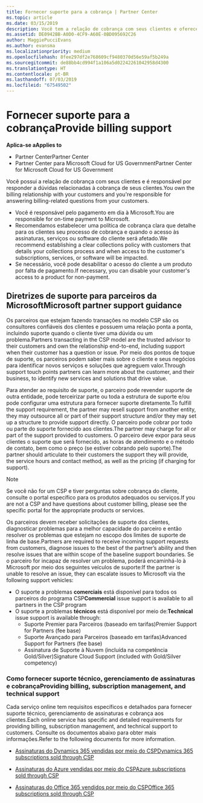 ```yaml
---
title: Fornecer suporte para a cobrança | Partner Center
ms.topic: article
ms.date: 03/15/2019
description: Você tem a relação de cobrança com seus clientes e oferece suporte completo a qualquer pergunta relacionada à cobrança de seus clientes.
ms.assetid: DE0942BB-A0D0-4CF9-A60E-0BD095692C26
author: MaggiePucciEvans
ms.author: evansma
ms.localizationpriority: medium
ms.openlocfilehash: 8fee297df2e768609cf9480370d56e59af5b249a
ms.sourcegitcommit: de88bb4cd994f1a106a5d02242261042958d4300
ms.translationtype: HT
ms.contentlocale: pt-BR
ms.lasthandoff: 07/03/2019
ms.locfileid: "67549502"
---
```

# <a name="provide-billing-support"></a><span data-ttu-id="2a6e9-103">Fornecer suporte para a cobrança</span><span class="sxs-lookup"><span data-stu-id="2a6e9-103">Provide billing support</span></span>

<span data-ttu-id="2a6e9-104">**Aplica-se a**</span><span class="sxs-lookup"><span data-stu-id="2a6e9-104">**Applies to**</span></span>

-  <span data-ttu-id="2a6e9-105">Partner Center</span><span class="sxs-lookup"><span data-stu-id="2a6e9-105">Partner Center</span></span>
-  <span data-ttu-id="2a6e9-106">Partner Center para Microsoft Cloud for US Government</span><span class="sxs-lookup"><span data-stu-id="2a6e9-106">Partner Center for Microsoft Cloud for US Government</span></span>


<span data-ttu-id="2a6e9-107">Você possui a relação de cobrança com seus clientes e é responsável por responder a dúvidas relacionadas à cobrança de seus clientes.</span><span class="sxs-lookup"><span data-stu-id="2a6e9-107">You own the billing relationship with your customers and you're responsible for answering billing-related questions from your customers.</span></span>

-   <span data-ttu-id="2a6e9-108">Você é responsável pelo pagamento em dia à Microsoft.</span><span class="sxs-lookup"><span data-stu-id="2a6e9-108">You are responsible for on-time payment to Microsoft.</span></span>
-   <span data-ttu-id="2a6e9-109">Recomendamos estabelecer uma política de cobrança clara que detalhe para os clientes seu processo de cobrança e quando o acesso às assinaturas, serviços ou software do cliente será afetado.</span><span class="sxs-lookup"><span data-stu-id="2a6e9-109">We recommend establishing a clear collections policy with customers that details your collections process and when access to the customer's subscriptions, services, or software will be impacted.</span></span>
-   <span data-ttu-id="2a6e9-110">Se necessário, você pode desabilitar o acesso do cliente a um produto por falta de pagamento.</span><span class="sxs-lookup"><span data-stu-id="2a6e9-110">If necessary, you can disable your customer's access to a product for non-payment.</span></span>

## <a name="microsoft-partner-support-guidance"></a><span data-ttu-id="2a6e9-111">Diretrizes de suporte para parceiros da Microsoft</span><span class="sxs-lookup"><span data-stu-id="2a6e9-111">Microsoft partner support guidance</span></span>

<span data-ttu-id="2a6e9-112">Os parceiros que estejam fazendo transações no modelo CSP são os consultores confiáveis dos clientes e possuem uma relação ponta a ponta, incluindo suporte quando o cliente tiver uma dúvida ou um problema.</span><span class="sxs-lookup"><span data-stu-id="2a6e9-112">Partners transacting in the CSP model are the trusted advisor to their customers and own the relationship end-to-end, including support when their customer has a question or issue.</span></span> <span data-ttu-id="2a6e9-113">Por meio dos pontos de toque de suporte, os parceiros podem saber mais sobre o cliente e seus negócios para identificar novos serviços e soluções que agreguem valor.</span><span class="sxs-lookup"><span data-stu-id="2a6e9-113">Through support touch points partners can learn more about the customer, and their business, to identify new services and solutions that drive value.</span></span>

<span data-ttu-id="2a6e9-114">Para atender ao requisito de suporte, o parceiro pode revender suporte de outra entidade, pode terceirizar parte ou toda a estrutura de suporte e/ou pode configurar uma estrutura para fornecer suporte diretamente.</span><span class="sxs-lookup"><span data-stu-id="2a6e9-114">To fulfill the support requirement, the partner may resell support from another entity, they may outsource all or part of their support structure and/or they may set up a structure to provide support directly.</span></span>  <span data-ttu-id="2a6e9-115">O parceiro pode cobrar por todo ou parte do suporte fornecido aos clientes.</span><span class="sxs-lookup"><span data-stu-id="2a6e9-115">The partner may charge for all or part of the support provided to customers.</span></span> <span data-ttu-id="2a6e9-116">O parceiro deve expor para seus clientes o suporte que será fornecido, as horas de atendimento e o método de contato, bem como o preço (se estiver cobrando pelo suporte).</span><span class="sxs-lookup"><span data-stu-id="2a6e9-116">The partner should articulate to their customers the support they will provide, the service hours and contact method, as well as the pricing (if charging for support).</span></span> 

>[!Note]
><span data-ttu-id="2a6e9-117">Se você não for um CSP e tiver perguntas sobre cobrança do cliente, consulte o portal específico para os produtos adequados ou serviços.</span><span class="sxs-lookup"><span data-stu-id="2a6e9-117">If you are not a CSP and have questions about customer billing, please see the specific portal for the appropriate products or services.</span></span>

<span data-ttu-id="2a6e9-118">Os parceiros devem receber solicitações de suporte dos clientes, diagnosticar problemas para a melhor capacidade do parceiro e então resolver os problemas que estejam no escopo dos limites de suporte de linha de base.</span><span class="sxs-lookup"><span data-stu-id="2a6e9-118">Partners are required to receive incoming support requests from customers, diagnose issues to the best of the partner’s ability and then resolve issues that are within scope of the baseline support boundaries.</span></span> <span data-ttu-id="2a6e9-119">Se o parceiro for incapaz de resolver um problema, poderá encaminhá-lo à Microsoft por meio dos seguintes veículos de suporte:</span><span class="sxs-lookup"><span data-stu-id="2a6e9-119">If the partner is unable to resolve an issue, they can escalate issues to Microsoft via the following support vehicles:</span></span>

- <span data-ttu-id="2a6e9-120">O suporte a problemas **comerciais** está disponível para todos os parceiros do programa CSP</span><span class="sxs-lookup"><span data-stu-id="2a6e9-120">**Commercial** issue support is available to all partners in the CSP program</span></span>
-   <span data-ttu-id="2a6e9-121">O suporte a problemas **técnicos** está disponível por meio de:</span><span class="sxs-lookup"><span data-stu-id="2a6e9-121">**Technical** issue support is available through:</span></span>
    -   <span data-ttu-id="2a6e9-122">Suporte Premier para Parceiros (baseado em tarifas)</span><span class="sxs-lookup"><span data-stu-id="2a6e9-122">Premier Support for Partners (fee base)</span></span>
    -   <span data-ttu-id="2a6e9-123">Suporte Avançado para Parceiros (baseado em tarifas)</span><span class="sxs-lookup"><span data-stu-id="2a6e9-123">Advanced Support for Partners (fee base)</span></span>
    -   <span data-ttu-id="2a6e9-124">Assinatura de Suporte à Nuvem (incluída na competência Gold/Silver)</span><span class="sxs-lookup"><span data-stu-id="2a6e9-124">Signature Cloud Support (included with Gold/Silver competency)</span></span>

### <a name="providing-billing-subscription-management-and-technical-support"></a><span data-ttu-id="2a6e9-125">Como fornecer suporte técnico, gerenciamento de assinaturas e cobrança</span><span class="sxs-lookup"><span data-stu-id="2a6e9-125">Providing billing, subscription management, and technical support</span></span> 

<span data-ttu-id="2a6e9-126">Cada serviço online tem requisitos específicos e detalhados para fornecer suporte técnico, gerenciamento de assinaturas e cobrança aos clientes.</span><span class="sxs-lookup"><span data-stu-id="2a6e9-126">Each online service has specific and detailed requirements for providing billing, subscription management, and technical support to customers.</span></span> <span data-ttu-id="2a6e9-127">Consulte os documentos abaixo para obter mais informações.</span><span class="sxs-lookup"><span data-stu-id="2a6e9-127">Refer to the following documents for more information.</span></span>

-   [<span data-ttu-id="2a6e9-128">Assinaturas do Dynamics 365 vendidas por meio do CSP</span><span class="sxs-lookup"><span data-stu-id="2a6e9-128">Dynamics 365 subscriptions sold through CSP</span></span>](https://www.microsoftpartnercommunity.com/t5/CSP/Microsoft-Partner-Support-Guidance/m-p/5262#M30)

-   [<span data-ttu-id="2a6e9-129">Assinaturas do Azure vendidas por meio do CSP</span><span class="sxs-lookup"><span data-stu-id="2a6e9-129">Azure subscriptions sold through CSP</span></span>](https://www.microsoftpartnercommunity.com/t5/CSP/Microsoft-Partner-Support-Guidance/m-p/5263#M31)

-   [<span data-ttu-id="2a6e9-130">Assinaturas do Office 365 vendidos por meio do CSP</span><span class="sxs-lookup"><span data-stu-id="2a6e9-130">Office 365 subscriptions sold through CSP</span></span>](https://www.microsoftpartnercommunity.com/t5/CSP/Microsoft-Partner-Support-Guidance/m-p/5264#M32)
 

